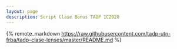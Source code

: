 ```yaml
---
layout: page
description: Script Clase Bonus TADP 1C2020
---
```


{% remote_markdown https://raw.githubusercontent.com/tadp-utn-frba/tadp-clase-lenses/master/README.md %}

